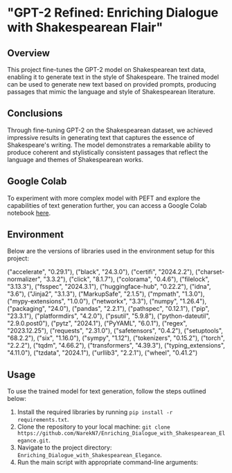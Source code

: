 # "GPT-2 Refined: Enriching Dialogue with Shakespearean Flair"

## Overview
This project fine-tunes the GPT-2 model on Shakespearean text data, enabling it to generate text in the style of Shakespeare. The trained model can be used to generate new text based on provided prompts, producing passages that mimic the language and style of Shakespearean literature.

## Conclusions
Through fine-tuning GPT-2 on the Shakespearean dataset, we achieved impressive results in generating text that captures the essence of Shakespeare's writing. The model demonstrates a remarkable ability to produce coherent and stylistically consistent passages that reflect the language and themes of Shakespearean works.

## Google Colab
To experiment with more complex model with PEFT and explore the capabilities of text generation further, you can access a Google Colab notebook [here](https://colab.research.google.com/drive/1WWnBJl0ci-UMsf33FMOlQNkzSgGOlTDf?usp=sharing).

## Environment
Below are the versions of libraries used in the environment setup for this project:

("accelerate", "0.29.1"),
    ("black", "24.3.0"),
    ("certifi", "2024.2.2"),
    ("charset-normalizer", "3.3.2"),
    ("click", "8.1.7"),
    ("colorama", "0.4.6"),
    ("filelock", "3.13.3"),
    ("fsspec", "2024.3.1"),
    ("huggingface-hub", "0.22.2"),
    ("idna", "3.6"),
    ("Jinja2", "3.1.3"),
    ("MarkupSafe", "2.1.5"),
    ("mpmath", "1.3.0"),
    ("mypy-extensions", "1.0.0"),
    ("networkx", "3.3"),
    ("numpy", "1.26.4"),
    ("packaging", "24.0"),
    ("pandas", "2.2.1"),
    ("pathspec", "0.12.1"),
    ("pip", "23.3.1"),
    ("platformdirs", "4.2.0"),
    ("psutil", "5.9.8"),
    ("python-dateutil", "2.9.0.post0"),
    ("pytz", "2024.1"),
    ("PyYAML", "6.0.1"),
    ("regex", "2023.12.25"),
    ("requests", "2.31.0"),
    ("safetensors", "0.4.2"),
    ("setuptools", "68.2.2"),
    ("six", "1.16.0"),
    ("sympy", "1.12"),
    ("tokenizers", "0.15.2"),
    ("torch", "2.2.2"),
    ("tqdm", "4.66.2"),
    ("transformers", "4.39.3"),
    ("typing_extensions", "4.11.0"),
    ("tzdata", "2024.1"),
    ("urllib3", "2.2.1"),
    ("wheel", "0.41.2")




## Usage
To use the trained model for text generation, follow the steps outlined below:
1. Install the required libraries by running `pip install -r requirements.txt`.
2. Clone the repository to your local machine: `git clone https://github.com/NarekN7/Enriching_Dialogue_with_Shakespearean_Elegance.git`.
3. Navigate to the project directory: `Enriching_Dialogue_with_Shakespearean_Elegance`.
4. Run the main script with appropriate command-line arguments:
